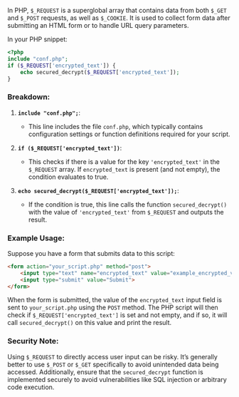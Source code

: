 In PHP, `$_REQUEST` is a superglobal array that contains data from both `$_GET` and `$_POST` requests, as well as `$_COOKIE`. It is used to collect form data after submitting an HTML form or to handle URL query parameters.

In your PHP snippet:

```php
<?php
include "conf.php";
if ($_REQUEST['encrypted_text']) {
    echo secured_decrypt($_REQUEST['encrypted_text']);
}
```

### Breakdown:

1. **`include "conf.php";`**:
   - This line includes the file `conf.php`, which typically contains configuration settings or function definitions required for your script.

2. **`if ($_REQUEST['encrypted_text'])`**:
   - This checks if there is a value for the key `'encrypted_text'` in the `$_REQUEST` array. If `encrypted_text` is present (and not empty), the condition evaluates to true.

3. **`echo secured_decrypt($_REQUEST['encrypted_text']);`**:
   - If the condition is true, this line calls the function `secured_decrypt()` with the value of `'encrypted_text'` from `$_REQUEST` and outputs the result.

### Example Usage:

Suppose you have a form that submits data to this script:

```html
<form action="your_script.php" method="post">
    <input type="text" name="encrypted_text" value="example_encrypted_value">
    <input type="submit" value="Submit">
</form>
```

When the form is submitted, the value of the `encrypted_text` input field is sent to `your_script.php` using the `POST` method. The PHP script will then check if `$_REQUEST['encrypted_text']` is set and not empty, and if so, it will call `secured_decrypt()` on this value and print the result.

### Security Note:

Using `$_REQUEST` to directly access user input can be risky. It’s generally better to use `$_POST` or `$_GET` specifically to avoid unintended data being accessed. Additionally, ensure that the `secured_decrypt` function is implemented securely to avoid vulnerabilities like SQL injection or arbitrary code execution.
